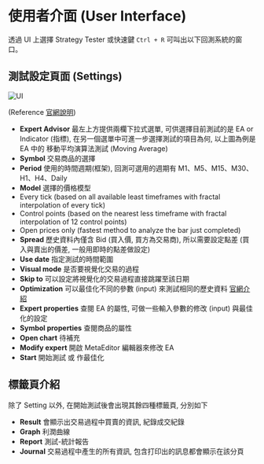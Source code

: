 # 使用者介面 (User Interface)

透過 UI 上選擇 Strategy Tester 或快速鍵 `Ctrl + R` 可叫出以下回測系統的窗口。

## 測試設定頁面 (Settings)

![UI](https://farm2.staticflickr.com/1563/26497093486_0a2f6b7a91_c.jpg)

(Reference [官網說明](http://www.metatrader4.com/en/trading-platform/help/overview/strategy_tester/strategy_tester_setup))

* **Expert Advisor** 最左上方提供兩欄下拉式選單, 可供選擇目前測試的是 EA or Indicator (指標), 在另一個選單中可進一步選擇測試的項目為何, 以上圖為例是 EA 中的 移動平均演算法測試 (Moving Average)
* **Symbol** 交易商品的選擇
* **Period** 使用的時間週期(框架), 回測可選用的週期有 M1、M5、M15、M30、H1、H4、Daily
* **Model** 選擇的價格模型
 * Every tick (based on all available least timeframes with fractal interpolation of every tick)
 * Control points (based on the nearest less timeframe with fractal interpolation of 12 control points)
 * Open prices only (fastest method to analyze the bar just completed)
* **Spread** 歷史資料內僅含 Bid (買入價, 買方為交易商), 所以需要設定點差 (買入與賣出的價差, 一般用即時的點差做設定)
* **Use date** 指定測試的時間範圍
* **Visual mode** 是否要視覺化交易的過程
* **Skip to** 可以設定將視覺化的交易過程直接跳躍至該日期
* **Optimization** 可以最佳化不同的參數 (input) 來測試相同的歷史資料 [官網介紹](http://www.metatrader4.com/en/trading-platform/help/autotrading/tester_optimization/tester_optimization_parameters)
* **Expert properties** 查閱 EA 的屬性, 可做一些輸入參數的修改 (input) 與最佳化的設定
* **Symbol properties** 查閱商品的屬性
* **Open chart** 待補充
* **Modify expert** 開啟 MetaEditor 編輯器來修改 EA
* **Start** 開始測試 或 作最佳化

## 標籤頁介紹
除了 Setting 以外, 在開始測試後會出現其餘四種標籤頁, 分別如下

* **Result** 會顯示出交易過程中買賣的資訊, 紀錄成交紀錄
* **Graph** 利潤曲線
* **Report** 測試-統計報告
* **Journal** 交易過程中產生的所有資訊, 包含打印出的訊息都會顯示在該分頁